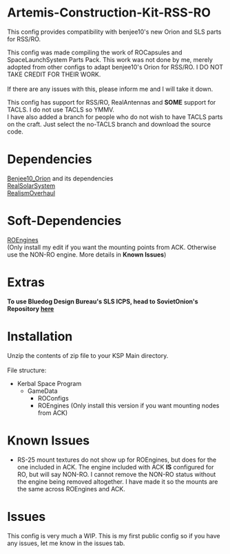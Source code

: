 # Artemis-Construction-Kit-RSS-RO
This config provides compatibility with benjee10's new Orion and SLS parts for RSS/RO.

This config was made compiling the work of ROCapsules and SpaceLaunchSystem Parts Pack. This work was not done by me, merely adopted from other configs to adapt benjee10's Orion for RSS/RO. I DO NOT TAKE CREDIT FOR THEIR WORK.<br>
<br>If there are any issues with this, please inform me and I will take it down.  

This config has support for RSS/RO, RealAntennas and **SOME** support for TACLS. I do not use TACLS so YMMV.   
I have also added a branch for people who do not wish to have TACLS parts on the craft. Just select the no-TACLS branch and download the source code.

# Dependencies
[Benjee10_Orion](https://github.com/benjee10/Benjee10_Orion) and its dependencies  
[RealSolarSystem](https://github.com/KSP-RO/RealSolarSystem)   
[RealismOverhaul](https://github.com/KSP-RO/RealismOverhaul)   

# Soft-Dependencies
[ROEngines](https://github.com/KSP-RO/ROEngines)   
(Only install my edit if you want the mounting points from ACK. Otherwise use the NON-RO engine. More details in **Known Issues**)   
# Extras   
**To use Bluedog Design Bureau's SLS ICPS, head to SovietOnion's Repository [here](https://github.com/SovietOnion1608/RealismOverhaul/tree/BDB-RO-Configs)**   

# Installation
Unzip the contents of zip file to your KSP Main directory.<br><br>
File structure:  
* Kerbal Space Program  
  * GameData  
    * ROConfigs
    * ROEngines (Only install this version if you want mounting nodes from ACK)  

# Known Issues   
* RS-25 mount textures do not show up for ROEngines, but does for the one included in ACK. The engine included with ACK **IS** configured for RO, but will say NON-RO. I cannot remove the NON-RO status without the engine being removed altogether. I have made it so the mounts are the same across ROEngines and ACK.   
# Issues
This config is very much a WIP. This is my first public config so if you have any issues, let me know in the issues tab. 
